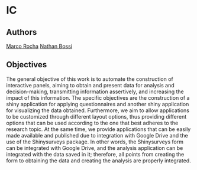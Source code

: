 # IC
## Authors 
[Marco Rocha](https://www.linkedin.com/in/marco-ant%C3%B4nio-arag%C3%A3o-rocha-231463211/)
[Nathan Bossi](https://www.linkedin.com/in/nathan-silvia-bossi-26286521b/)

## Objectives
The general objective of this work is to automate the construction of interactive panels, aiming to obtain and present data for analysis and decision-making, transmitting information assertively, and increasing the impact of this information. The specific objectives are the construction of a shiny application for applying questionnaires and another shiny application for visualizing the data obtained.
Furthermore, we aim to allow applications to be customized through different layout options, thus providing different options that can be used according to the one that best adheres to the research topic.
At the same time, we provide applications that can be easily made available and published due to integration with Google Drive and the use of the Shinysurveys package. In other words, the Shinysurveys form can be integrated with Google Drive, and the analysis application can be integrated with the data saved in it; therefore, all points from creating the form to obtaining the data and creating the analysis are properly integrated.
